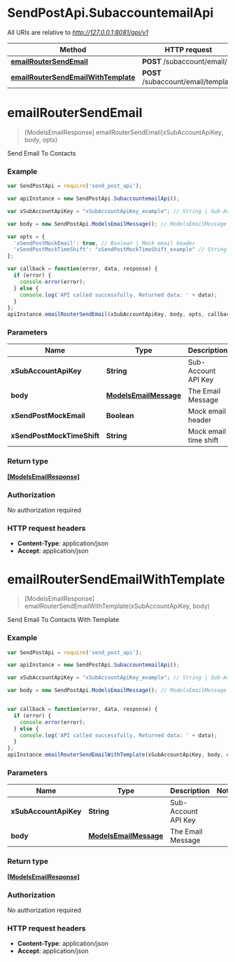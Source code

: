 # SendPostApi.SubaccountemailApi

All URIs are relative to *http://127.0.0.1:8081/api/v1*

Method | HTTP request | Description
------------- | ------------- | -------------
[**emailRouterSendEmail**](SubaccountemailApi.md#emailRouterSendEmail) | **POST** /subaccount/email/ | 
[**emailRouterSendEmailWithTemplate**](SubaccountemailApi.md#emailRouterSendEmailWithTemplate) | **POST** /subaccount/email/template | 


<a name="emailRouterSendEmail"></a>
# **emailRouterSendEmail**
> [ModelsEmailResponse] emailRouterSendEmail(xSubAccountApiKey, body, opts)



Send Email To Contacts 

### Example
```javascript
var SendPostApi = require('send_post_api');

var apiInstance = new SendPostApi.SubaccountemailApi();

var xSubAccountApiKey = "xSubAccountApiKey_example"; // String | Sub-Account API Key

var body = new SendPostApi.ModelsEmailMessage(); // ModelsEmailMessage | The Email Message

var opts = { 
  'xSendPostMockEmail': true, // Boolean | Mock email header
  'xSendPostMockTimeShift': "xSendPostMockTimeShift_example" // String | Mock email time shift
};

var callback = function(error, data, response) {
  if (error) {
    console.error(error);
  } else {
    console.log('API called successfully. Returned data: ' + data);
  }
};
apiInstance.emailRouterSendEmail(xSubAccountApiKey, body, opts, callback);
```

### Parameters

Name | Type | Description  | Notes
------------- | ------------- | ------------- | -------------
 **xSubAccountApiKey** | **String**| Sub-Account API Key | 
 **body** | [**ModelsEmailMessage**](ModelsEmailMessage.md)| The Email Message | 
 **xSendPostMockEmail** | **Boolean**| Mock email header | [optional] 
 **xSendPostMockTimeShift** | **String**| Mock email time shift | [optional] 

### Return type

[**[ModelsEmailResponse]**](ModelsEmailResponse.md)

### Authorization

No authorization required

### HTTP request headers

 - **Content-Type**: application/json
 - **Accept**: application/json

<a name="emailRouterSendEmailWithTemplate"></a>
# **emailRouterSendEmailWithTemplate**
> [ModelsEmailResponse] emailRouterSendEmailWithTemplate(xSubAccountApiKey, body)



Send Email To Contacts With Template 

### Example
```javascript
var SendPostApi = require('send_post_api');

var apiInstance = new SendPostApi.SubaccountemailApi();

var xSubAccountApiKey = "xSubAccountApiKey_example"; // String | Sub-Account API Key

var body = new SendPostApi.ModelsEmailMessage(); // ModelsEmailMessage | The Email Message


var callback = function(error, data, response) {
  if (error) {
    console.error(error);
  } else {
    console.log('API called successfully. Returned data: ' + data);
  }
};
apiInstance.emailRouterSendEmailWithTemplate(xSubAccountApiKey, body, callback);
```

### Parameters

Name | Type | Description  | Notes
------------- | ------------- | ------------- | -------------
 **xSubAccountApiKey** | **String**| Sub-Account API Key | 
 **body** | [**ModelsEmailMessage**](ModelsEmailMessage.md)| The Email Message | 

### Return type

[**[ModelsEmailResponse]**](ModelsEmailResponse.md)

### Authorization

No authorization required

### HTTP request headers

 - **Content-Type**: application/json
 - **Accept**: application/json


